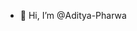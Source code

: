 - 👋 Hi, I’m @Aditya-Pharwa

<!---
Aditya-Pharwa/Aditya-Pharwa is a ✨ special ✨ repository because its `README.md` (this file) appears on your GitHub profile.
You can click the Preview link to take a look at your changes.
--->
